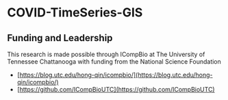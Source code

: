 # COVID-TimeSeries-GIS

## Funding and Leadership

This research is made possible through ICompBio at The University of Tennessee Chattanooga with funding from the National Science Foundation

- [https://blog.utc.edu/hong-qin/icompbio/](https://blog.utc.edu/hong-qin/icompbio/)
- [https://github.com/ICompBioUTC](https://github.com/ICompBioUTC)
